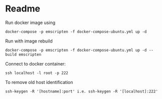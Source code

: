 # Readme
Run docker image using
```
docker-compose -p emscripten -f docker-compose-ubuntu.yml up -d
```

Run with image rebuild
```
docker-compose -p emscripten -f docker-compose-ubuntu.yml up -d --build emscripten
```
Connect to docker container:
```
ssh localhost -l root -p 222
```
To remove old host identification
```
ssh-keygen -R '[hostname]:port' i.e. ssh-keygen -R '[localhost]:222'
```